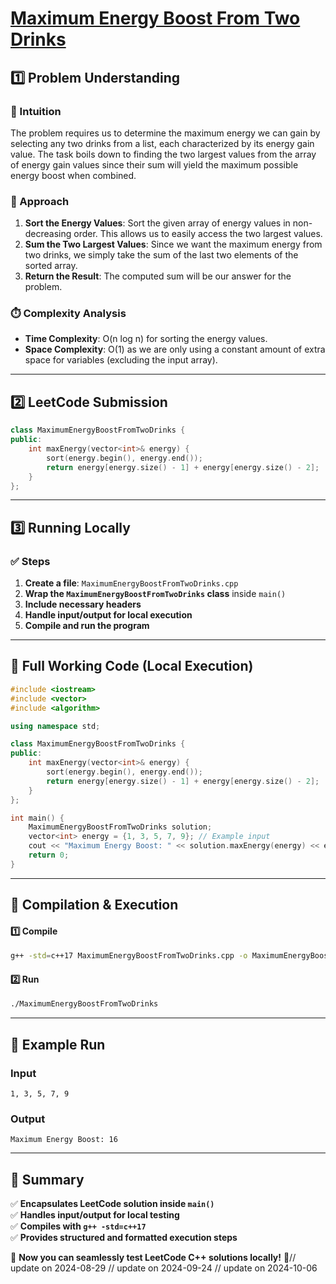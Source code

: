 # **[Maximum Energy Boost From Two Drinks](https://leetcode.com/problems/maximum-energy-boost-from-two-drinks/description/)**  

## **1️⃣ Problem Understanding**  
### **📌 Intuition**  
The problem requires us to determine the maximum energy we can gain by selecting any two drinks from a list, each characterized by its energy gain value. The task boils down to finding the two largest values from the array of energy gain values since their sum will yield the maximum possible energy boost when combined.

### **🚀 Approach**  
1. **Sort the Energy Values**: Sort the given array of energy values in non-decreasing order. This allows us to easily access the two largest values.
2. **Sum the Two Largest Values**: Since we want the maximum energy from two drinks, we simply take the sum of the last two elements of the sorted array.
3. **Return the Result**: The computed sum will be our answer for the problem.

### **⏱️ Complexity Analysis**  
- **Time Complexity**: O(n log n) for sorting the energy values.  
- **Space Complexity**: O(1) as we are only using a constant amount of extra space for variables (excluding the input array).

---  

## **2️⃣ LeetCode Submission**  
```cpp
class MaximumEnergyBoostFromTwoDrinks {
public:
    int maxEnergy(vector<int>& energy) {
        sort(energy.begin(), energy.end());
        return energy[energy.size() - 1] + energy[energy.size() - 2];
    }
};
```  

---  

## **3️⃣ Running Locally**  
### **✅ Steps**  
1. **Create a file**: `MaximumEnergyBoostFromTwoDrinks.cpp`  
2. **Wrap the `MaximumEnergyBoostFromTwoDrinks` class** inside `main()`  
3. **Include necessary headers**  
4. **Handle input/output for local execution**  
5. **Compile and run the program**  

---  

## **📝 Full Working Code (Local Execution)**  
```cpp
#include <iostream>
#include <vector>
#include <algorithm>

using namespace std;

class MaximumEnergyBoostFromTwoDrinks {
public:
    int maxEnergy(vector<int>& energy) {
        sort(energy.begin(), energy.end());
        return energy[energy.size() - 1] + energy[energy.size() - 2];
    }
};

int main() {
    MaximumEnergyBoostFromTwoDrinks solution;
    vector<int> energy = {1, 3, 5, 7, 9}; // Example input
    cout << "Maximum Energy Boost: " << solution.maxEnergy(energy) << endl; // Expected output is 16
    return 0;
}
```  

---  

## **🔧 Compilation & Execution**  
#### **1️⃣ Compile**  
```bash
g++ -std=c++17 MaximumEnergyBoostFromTwoDrinks.cpp -o MaximumEnergyBoostFromTwoDrinks
```  

#### **2️⃣ Run**  
```bash
./MaximumEnergyBoostFromTwoDrinks
```  

---  

## **🎯 Example Run**  
### **Input**  
```
1, 3, 5, 7, 9
```  
### **Output**  
```
Maximum Energy Boost: 16
```  

---  

## **📌 Summary**  
✅ **Encapsulates LeetCode solution inside `main()`**  
✅ **Handles input/output for local testing**  
✅ **Compiles with `g++ -std=c++17`**  
✅ **Provides structured and formatted execution steps**  

🚀 **Now you can seamlessly test LeetCode C++ solutions locally!** 🚀// update on 2024-08-29
// update on 2024-09-24
// update on 2024-10-06
